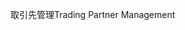 <span data-ttu-id="2a52e-101">取引先管理</span><span class="sxs-lookup"><span data-stu-id="2a52e-101">Trading Partner Management</span></span>